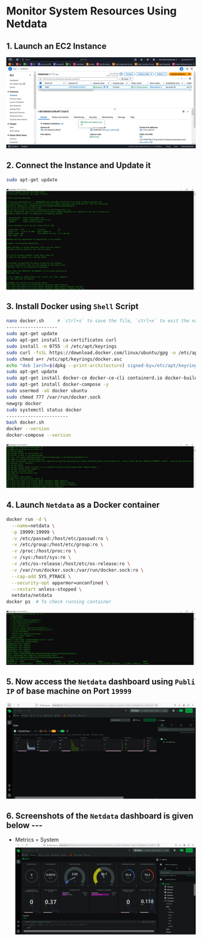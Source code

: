 # Monitor System Resources Using Netdata

## 1. Launch an EC2 Instance
![image alt](https://github.com/souravhajra123/ElevateLabsTask7/blob/f8c7e80c12fa7bcff75ea7946c33a4222877baf3/images/1.JPG)

## 2. Connect the Instance and Update it
```bash
sudo apt-get update
```
![image alt](https://github.com/souravhajra123/ElevateLabsTask7/blob/f8c7e80c12fa7bcff75ea7946c33a4222877baf3/images/2.JPG)

## 3. Install Docker using `Shell` Script
```bash
nano docker.sh     # `ctrl+s` to save the file, `ctrl+x` to exit the nano editor mode
-------------------
sudo apt-get update
sudo apt-get install ca-certificates curl
sudo install -m 0755 -d /etc/apt/keyrings
sudo curl -fsSL https://download.docker.com/linux/ubuntu/gpg -o /etc/apt/keyrings/docker.asc
sudo chmod a+r /etc/apt/keyrings/docker.asc
echo "deb [arch=$(dpkg --print-architecture) signed-by=/etc/apt/keyrings/docker.asc] https://download.docker.com/linux/ubuntu $(. /etc/os-release && echo "$VERSION_CODENAME") stable" | sudo tee /etc/apt/sources.list.d/docker.list > /dev/null
sudo apt-get update
sudo apt-get install docker-ce docker-ce-cli containerd.io docker-buildx-plugin docker-compose-plugin -y
sudo apt-get install docker-compose -y
sudo usermod -aG docker ubuntu
sudo chmod 777 /var/run/docker.sock
newgrp docker
sudo systemctl status docker
-----------------------
bash docker.sh
docker --version
docker-compose --version
```
![image alt](https://github.com/souravhajra123/ElevateLabsTask7/blob/f8c7e80c12fa7bcff75ea7946c33a4222877baf3/images/3.JPG)

## 4. Launch `Netdata` as a Docker container
```bash
docker run -d \
  --name=netdata \
  -p 19999:19999 \
  -v /etc/passwd:/host/etc/passwd:ro \
  -v /etc/group:/host/etc/group:ro \
  -v /proc:/host/proc:ro \
  -v /sys:/host/sys:ro \
  -v /etc/os-release:/host/etc/os-release:ro \
  -v /var/run/docker.sock:/var/run/docker.sock:ro \
  --cap-add SYS_PTRACE \
  --security-opt apparmor=unconfined \
  --restart unless-stopped \
  netdata/netdata
docker ps  # To check running container 
```
![image alt](https://github.com/souravhajra123/ElevateLabsTask7/blob/f8c7e80c12fa7bcff75ea7946c33a4222877baf3/images/4.JPG)

## 5. Now access the `Netdata` dashboard using `Publi IP` of base machine on Port `19999`
![image alt](https://github.com/souravhajra123/ElevateLabsTask7/blob/8bfe6f187a0dd635f4a8ea5c65b6c0d409fb4ccd/Netdata_Screenshots/SS1.JPG)

## 6. Screenshots of the `Netdata` dashboard is given below ---

* Metrics = System
![image alt](https://github.com/souravhajra123/ElevateLabsTask7/blob/3efa9dfaa2c60f3ae3d9a12779978c6c28d553f7/Netdata_Screenshots/SS2.JPG)
